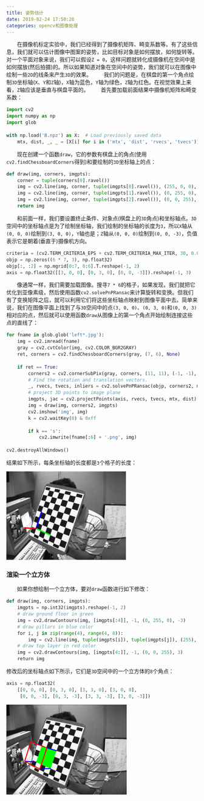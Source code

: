 ```yaml
---
title: 姿势估计
date: 2019-02-24 17:50:20
categories: opencv和图像处理
---
```

&emsp;&emsp;在摄像机标定实验中，我们已经得到了摄像机矩阵、畸变系数等。有了这些信息，我们就可以估计图像中图案的姿势，比如目标对象是如何摆放，如何旋转等。对一个平面对象来说，我们可以假设`Z = 0`，这样问题就转化成摄像机在空间中是如何摆放(然后拍摄)的。所以如果知道对象在空间中的姿势，我们就可以在图像中绘制一些`2D`的线条来产生`3D`的效果。
&emsp;&emsp;我们的问题是，在棋盘的第一个角点绘制`3D`坐标轴(`X`、`Y`和`Z`轴)，`X`轴为蓝色，`Y`轴为绿色，`Z`轴为红色。在视觉效果上来看，`Z`轴应该是垂直与棋盘平面的。
&emsp;&emsp;首先要加载前面结果中摄像机矩阵和畸变系数：

``` python
import cv2
import numpy as np
import glob
​
with np.load('B.npz') as X:  # Load previously saved data
    mtx, dist, _, _ = [X[i] for i in ('mtx', 'dist', 'rvecs', 'tvecs')]
```

&emsp;&emsp;现在创建一个函数`draw`，它的参数有棋盘上的角点(使用`cv2.findChessboardCorners`得到)和要绘制的`3D`坐标轴上的点：

``` python
def draw(img, corners, imgpts):
    corner = tuple(corners[0].ravel())
    img = cv2.line(img, corner, tuple(imgpts[0].ravel()), (255, 0, 0), 5)
    img = cv2.line(img, corner, tuple(imgpts[1].ravel()), (0, 255, 0), 5)
    img = cv2.line(img, corner, tuple(imgpts[2].ravel()), (0, 0, 255), 5)
    return img
```

&emsp;&emsp;和前面一样，我们要设置终止条件、对象点(棋盘上的`3D`角点)和坐标轴点。`3D`空间中的坐标轴点是为了绘制坐标轴，我们绘制的坐标轴的长度为`3`，所以`X`轴从`(0, 0, 0)`绘制到`(3, 0, 0)`，`Y`轴也是；`Z`轴从`(0, 0, 0)`绘制到`(0, 0, -3)`，负值表示它是朝着(垂直于)摄像机方向。

``` python
criteria = (cv2.TERM_CRITERIA_EPS + cv2.TERM_CRITERIA_MAX_ITER, 30, 0.001)
objp = np.zeros((6 * 7, 3), np.float32)
objp[:, :2] = np.mgrid[0:7, 0:6].T.reshape(-1, 2)
axis = np.float32([[3, 0, 0], [0, 3, 0], [0, 0, -3]]).reshape(-1, 3)
```

&emsp;&emsp;像通常一样，我们需要加载图像。搜寻`7 * 6`的格子，如果发现，我们就把它优化到亚像素级，然后使用函数`cv2.solvePnPRansac`来计算旋转和变换。但我们有了变换矩阵之后，就可以利用它们将这些坐标轴点映射到图像平面中去。简单来说，我们在图像平面上找到了与`3D`空间中的点`(3, 0, 0)`、`(0, 3, 0)`和`(0, 0, 3)`相对应的点，然后就可以使用函数`draw`从图像上的第一个角点开始绘制连接这些点的直线了：

``` python
for fname in glob.glob('left*.jpg'):
    img = cv2.imread(fname)
    gray = cv2.cvtColor(img, cv2.COLOR_BGR2GRAY)
    ret, corners = cv2.findChessboardCorners(gray, (7, 6), None)

    if ret == True:
        corners2 = cv2.cornerSubPix(gray, corners, (11, 11), (-1, -1), criteria)
        # Find the rotation and translation vectors.
        _, rvecs, tvecs, inliers = cv2.solvePnPRansac(objp, corners2, mtx, dist)
        # project 3D points to image plane
        imgpts, jac = cv2.projectPoints(axis, rvecs, tvecs, mtx, dist)
        img = draw(img, corners2, imgpts)
        cv2.imshow('img', img)
        k = cv2.waitKey(0) & 0xff

        if k == 's':
            cv2.imwrite(fname[:6] + '.png', img)
​
cv2.destroyAllWindows()
```

结果如下所示，每条坐标轴的长度都是`3`个格子的长度：

<img src="./姿势估计/1.png" height="233" width="315">

### 渲染一个立方体

&emsp;&emsp;如果你想绘制一个立方体，要对`draw`函数进行如下修改：

``` python
def draw(img, corners, imgpts):
    imgpts = np.int32(imgpts).reshape(-1, 2)
    # draw ground floor in green
    img = cv2.drawContours(img, [imgpts[:4]], -1, (0, 255, 0), -3)
    # draw pillars in blue color
    for i, j in zip(range(4), range(4, 8)):
        img = cv2.line(img, tuple(imgpts[i]), tuple(imgpts[j]), (255), 3)
    # draw top layer in red color
    img = cv2.drawContours(img, [imgpts[4:]], -1, (0, 0, 255), 3)
    return img
```

修改后的坐标轴点如下所示，它们是`3D`空间中的一个立方体的`8`个角点：

``` python
axis = np.float32(
    [[0, 0, 0], [0, 3, 0], [3, 3, 0], [3, 0, 0],
     [0, 0, -3], [0, 3, -3], [3, 3, -3], [3, 0, -3]])
```

<img src="./姿势估计/2.png" height="237" width="317">